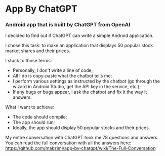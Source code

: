 # App By ChatGPT
### Android app that is built by ChatGPT from OpenAI

I decided to find out if ChatGPT can write a simple Android application.

I chose this task: to make an application that displays 50 popular stock market shares and their prices.

I stuck to those terms:
- Personally, I don't write a line of code;
- All I do is copy-paste what the chatbot tells me;
- I perform various settings as instructed by the chatbot (go through the wizard in Android Studio, get the API key in the service, etc.);
- If any bugs or bugs appear, I ask the chatbot and fix it the way it answers.

What I want to achieve:
- The code should compile;
- The app should run;
- Ideally, the app should display 50 popular stocks and their prices.

My entire conversation with ChatGPT took me 78 questions and answers. You can read the full conversation with all the answers here:
https://github.com/makzimi/app-by-chatgpt/wiki/The-Full-Conversation
